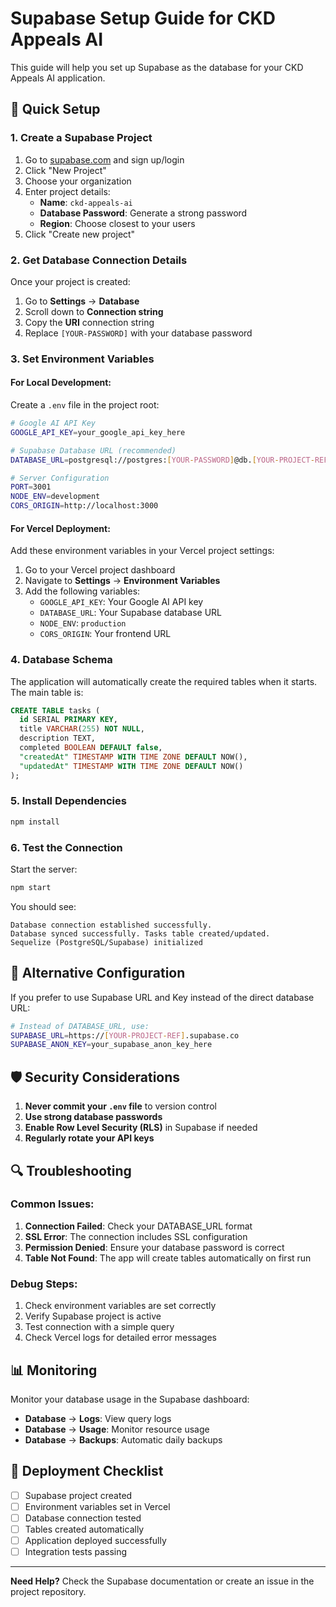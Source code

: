 # Supabase Setup Guide for CKD Appeals AI

This guide will help you set up Supabase as the database for your CKD Appeals AI application.

## 🚀 Quick Setup

### 1. Create a Supabase Project

1. Go to [supabase.com](https://supabase.com) and sign up/login
2. Click "New Project"
3. Choose your organization
4. Enter project details:
   - **Name**: `ckd-appeals-ai`
   - **Database Password**: Generate a strong password
   - **Region**: Choose closest to your users
5. Click "Create new project"

### 2. Get Database Connection Details

Once your project is created:

1. Go to **Settings** → **Database**
2. Scroll down to **Connection string**
3. Copy the **URI** connection string
4. Replace `[YOUR-PASSWORD]` with your database password

### 3. Set Environment Variables

#### For Local Development:
Create a `.env` file in the project root:

```bash
# Google AI API Key
GOOGLE_API_KEY=your_google_api_key_here

# Supabase Database URL (recommended)
DATABASE_URL=postgresql://postgres:[YOUR-PASSWORD]@db.[YOUR-PROJECT-REF].supabase.co:5432/postgres

# Server Configuration
PORT=3001
NODE_ENV=development
CORS_ORIGIN=http://localhost:3000
```

#### For Vercel Deployment:
Add these environment variables in your Vercel project settings:

1. Go to your Vercel project dashboard
2. Navigate to **Settings** → **Environment Variables**
3. Add the following variables:
   - `GOOGLE_API_KEY`: Your Google AI API key
   - `DATABASE_URL`: Your Supabase database URL
   - `NODE_ENV`: `production`
   - `CORS_ORIGIN`: Your frontend URL

### 4. Database Schema

The application will automatically create the required tables when it starts. The main table is:

```sql
CREATE TABLE tasks (
  id SERIAL PRIMARY KEY,
  title VARCHAR(255) NOT NULL,
  description TEXT,
  completed BOOLEAN DEFAULT false,
  "createdAt" TIMESTAMP WITH TIME ZONE DEFAULT NOW(),
  "updatedAt" TIMESTAMP WITH TIME ZONE DEFAULT NOW()
);
```

### 5. Install Dependencies

```bash
npm install
```

### 6. Test the Connection

Start the server:

```bash
npm start
```

You should see:
```
Database connection established successfully.
Database synced successfully. Tasks table created/updated.
Sequelize (PostgreSQL/Supabase) initialized
```

## 🔧 Alternative Configuration

If you prefer to use Supabase URL and Key instead of the direct database URL:

```bash
# Instead of DATABASE_URL, use:
SUPABASE_URL=https://[YOUR-PROJECT-REF].supabase.co
SUPABASE_ANON_KEY=your_supabase_anon_key_here
```

## 🛡️ Security Considerations

1. **Never commit your `.env` file** to version control
2. **Use strong database passwords**
3. **Enable Row Level Security (RLS)** in Supabase if needed
4. **Regularly rotate your API keys**

## 🔍 Troubleshooting

### Common Issues:

1. **Connection Failed**: Check your DATABASE_URL format
2. **SSL Error**: The connection includes SSL configuration
3. **Permission Denied**: Ensure your database password is correct
4. **Table Not Found**: The app will create tables automatically on first run

### Debug Steps:

1. Check environment variables are set correctly
2. Verify Supabase project is active
3. Test connection with a simple query
4. Check Vercel logs for detailed error messages

## 📊 Monitoring

Monitor your database usage in the Supabase dashboard:
- **Database** → **Logs**: View query logs
- **Database** → **Usage**: Monitor resource usage
- **Database** → **Backups**: Automatic daily backups

## 🚀 Deployment Checklist

- [ ] Supabase project created
- [ ] Environment variables set in Vercel
- [ ] Database connection tested
- [ ] Tables created automatically
- [ ] Application deployed successfully
- [ ] Integration tests passing

---

**Need Help?** Check the Supabase documentation or create an issue in the project repository.
